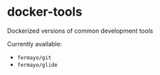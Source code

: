 # docker-tools
Dockerized versions of common development tools

Currently available:

* `fermayo/git`
* `fermayo/glide`